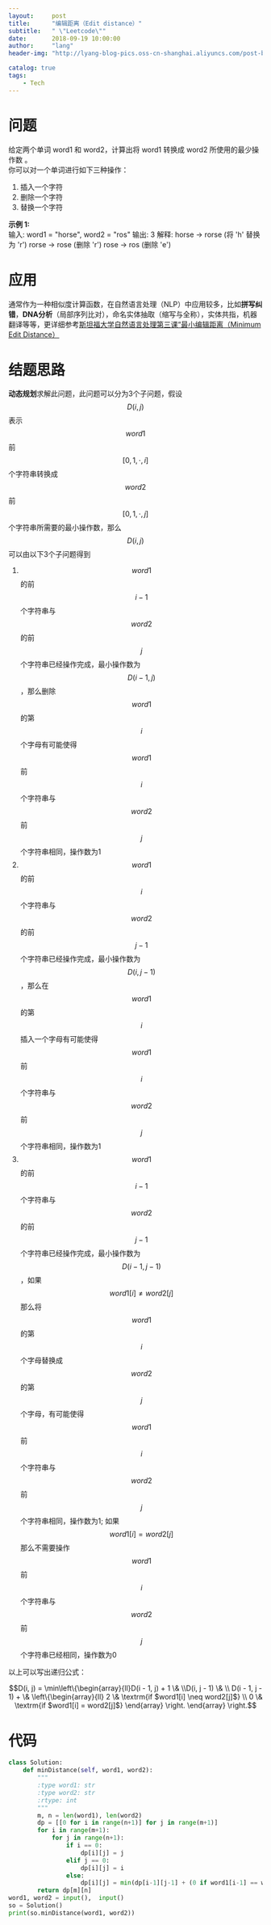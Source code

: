 ```yaml
---
layout:     post
title:      "编辑距离（Edit distance）"
subtitle:   " \"Leetcode\""
date:       2018-09-19 10:00:00
author:     "lang"
header-img: "http://lyang-blog-pics.oss-cn-shanghai.aliyuncs.com/post-bg-2017/0330/170330.jpg"

catalog: true
tags:
    - Tech
---
```


# 问题

给定两个单词 word1 和 word2，计算出将 word1 转换成 word2 所使用的最少操作数 。  
你可以对一个单词进行如下三种操作：  

1. 插入一个字符
2. 删除一个字符
3. 替换一个字符
   
**示例 1:**  
    输入: word1 = "horse", word2 = "ros"
    输出: 3
    解释: 
    horse -> rorse (将 'h' 替换为 'r')
    rorse -> rose (删除 'r')
    rose -> ros (删除 'e')

# 应用

通常作为一种相似度计算函数，在自然语言处理（NLP）中应用较多，比如**拼写纠错**，**DNA分析**（局部序列比对），命名实体抽取（缩写与全称），实体共指，机器翻译等等，更详细参考[斯坦福大学自然语言处理第三课“最小编辑距离（Minimum Edit Distance）](http://52opencourse.com/96/斯坦福大学自然语言处理第三课-最小编辑距离%EF%BC%88minimum-edit-distance%EF%BC%89)

# 结题思路

**动态规划**求解此问题，此问题可以分为3个子问题，假设$$D(i, j)$$表示$$word1$$前$$[0, 1, \cdot, i]$$个字符串转换成$$word2$$前$$[0, 1, \cdot, j]$$个字符串所需要的最小操作数，那么$$D(i, j)$$可以由以下3个子问题得到

1. $$word1$$的前$$i-1$$个字符串与$$word2$$的前$$j$$个字符串已经操作完成，最小操作数为$$D(i-1, j)$$，那么删除$$word1$$的第$$i$$个字母有可能使得$$word1$$前$$i$$个字符串与$$word2$$前$$j$$个字符串相同，操作数为1
2. $$word1$$的前$$i$$个字符串与$$word2$$的前$$j-1$$个字符串已经操作完成，最小操作数为$$D(i, j-1)$$，那么在$$word1$$的第$$i$$插入一个字母有可能使得$$word1$$前$$i$$个字符串与$$word2$$前$$j$$个字符串相同，操作数为1
3. $$word1$$的前$$i-1$$个字符串与$$word2$$的前$$j-1$$个字符串已经操作完成，最小操作数为$$D(i-1, j-1)$$，如果$$word1[i] \neq word2[j]$$那么将$$word1$$的第$$i$$个字母替换成$$word2$$的第$$j$$个字母，有可能使得$$word1$$前$$i$$个字符串与$$word2$$前$$j$$个字符串相同，操作数为1; 如果$$word1[i] = word2[j]$$那么不需要操作$$word1$$前$$i$$个字符串与$$word2$$前$$j$$个字符串已经相同，操作数为0

以上可以写出递归公式：  
<center>$$D(i, j) = \min\left\{\begin{array}{ll}D(i - 1, j) + 1 \& \\D(i, j - 1) \& \\ D(i - 1, j - 1) + \& \left\{\begin{array}{ll} 2 \& \textrm{if $word1[i] \neq word2[j]$} \\ 0 \& \textrm{if $word1[i] = word2[j]$} \end{array} \right. \end{array} \right.$$</center>

# 代码

```python
class Solution:
    def minDistance(self, word1, word2):
        """
        :type word1: str
        :type word2: str
        :rtype: int
        """
        m, n = len(word1), len(word2)
        dp = [[0 for i in range(n+1)] for j in range(m+1)]
        for i in range(m+1):
            for j in range(n+1):
                if i == 0:
                    dp[i][j] = j
                elif j == 0:
                    dp[i][j] = i
                else:
                    dp[i][j] = min(dp[i-1][j-1] + (0 if word1[i-1] == word2[j-1] else 1), dp[i-1][j] + 1, dp[i][j -1] + 1)
        return dp[m][n]
word1, word2 = input(),  input()
so = Solution()
print(so.minDistance(word1, word2))
```